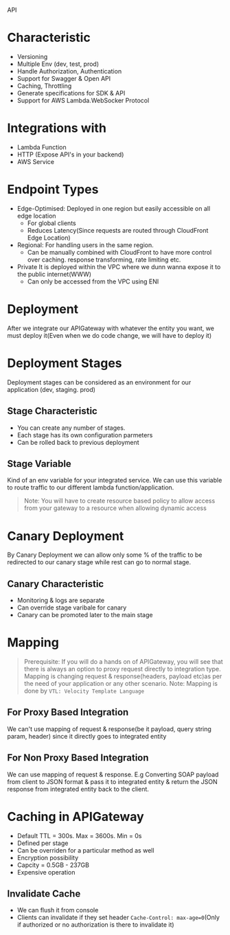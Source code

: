 API

# Characteristic
- Versioning
- Multiple Env (dev, test, prod)
- Handle Authorization, Authentication
- Support for Swagger & Open API
- Caching, Throttling
- Generate specifications for SDK & API
- Support for AWS Lambda.WebSocker Protocol

# Integrations with
- Lambda Function
- HTTP (Expose API's in your backend)
- AWS Service

# Endpoint Types
- Edge-Optimised:
Deployed in one region but easily accessible on all edge location
    - For global clients
    - Reduces Latency(Since requests are routed through CloudFront Edge Location)
- Regional:
For handling users in the same region.
    - Can be manually combined with CloudFront to have more control over caching. response transforming, rate limiting etc.
- Private
It is deployed within the VPC where we dunn wanna expose it to the public internet(WWW)
    - Can only be accessed from the VPC using ENI

# Deployment
After we integrate our APIGateway with whatever the entity you want, we must deploy it(Even when we do code change, we will have to deploy it)

# Deployment Stages
Deployment stages can be considered as an environment for our application (dev, staging. prod)
## Stage Characteristic
- You can create any number of stages.
- Each stage has its own configuration parmeters
- Can be rolled back to previous deployment 
## Stage Variable
Kind of an env variable for your integrated service.
We can use this variable to route traffic to our different lambda function/application.
> Note: You will have to create resource based policy to allow access from your gateway to a resource when allowing dynamic access

# Canary Deployment
By Canary Deployment we can allow only some % of the traffic to be redirected to our canary stage while rest can go to normal stage.
## Canary Characteristic
- Monitoring & logs are separate
- Can override stage varibale for canary
- Canary can be promoted later to the main stage

# Mapping
> Prerequisite: If you will do a hands on of APIGateway, you will see that there is always an option to proxy request directly to integration type.
Mapping is changing request & response(headers, payload etc)as per the need of your application or any other scenario. 
> Note: Mapping is done by
`VTL: Velocity Template Language`
## For Proxy Based Integration
We can't use mapping of request & response(be it payload, query string param, header) since it directly goes to integrated entity
## For Non Proxy Based Integration
We can use mapping of request & response.
E.g Converting SOAP payload from client to JSON format & pass it to integrated entity & return the JSON response from integrated entity back to the client.

# Caching in APIGateway
- Default TTL = 300s. Max = 3600s. Min = 0s
- Defined per stage
- Can be overriden for a particular method as well
- Encryption possibility
- Capcity = 0.5GB - 237GB
- Expensive operation
## Invalidate Cache
- We can flush it from console
- Clients can invalidate if they set header
`Cache-Control: max-age=0`(Only if authorized or no authorization is there to invalidate it)


